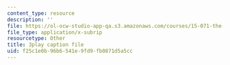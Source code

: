 ```yaml
---
content_type: resource
description: ''
file: https://ol-ocw-studio-app-qa.s3.amazonaws.com/courses/15-071-the-analytics-edge-spring-2017/f25c1e0b96b6541e9fd9fb0871d5a5cc_EQYlOQjzYOA.vtt
file_type: application/x-subrip
resourcetype: Other
title: 3play caption file
uid: f25c1e0b-96b6-541e-9fd9-fb0871d5a5cc
---
```

